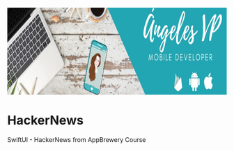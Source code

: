
<code><img height="200" src="https://github.com/AVazPar/cv/blob/master/images/portada_angeles.jpeg?raw=true"></code>

# HackerNews
SwiftUI - HackerNews from  AppBrewery Course
